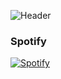 ![Header](https://github.com/Mvsterpiece/Mvsterpiece/blob/main/Skyline.gif)

### Spotify
[![Spotify](https://spotify-github-readme.vercel.app/api/spotify)](https://open.spotify.com/track/5wwPdWKbDEiybmWkZqsGGn?si=b6d6ac041c25427b)
